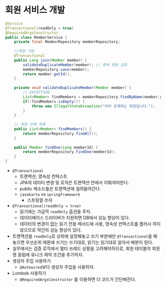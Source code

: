 # 회원 서비스 개발
```java
@Service  
@Transactional(readOnly = true)  
@RequiredArgsConstructor  
public class MemberService {  
    private final MemberRepository memberRepository;  
  
    //회원 가입  
    @Transactional  
    public Long join(Member member) {  
        validateDuplicateMember(member); // 중복 회원 검증  
        memberRepository.save(member);  
        return member.getId();  
    }  
  
    private void validateDuplicateMember(Member member) {  
        // EXCEPTION  
        List<Member> findMembers = memberRepository.findByName(member.getName());  
        if(!findMembers.isEmpty()) {  
            throw new IllegalStateException("이미 존재하는 회원입니다.");  
        }  
    }  
  
    // 회원 전체 목록  
    public List<Member> findMembers() {  
        return memberRepository.findAll();  
    }  
  
    public Member findOne(Long memberId) {  
        return memberRepository.findOne(memberId);  
    }  
}
```
- `@Transactional`
	- 트랜잭션, 영속성 컨텍스트
	- JPA의 데이터 변경 및 로직은 트랜잭션 안에서 이뤄져야한다.
	- public 메소드들은 트랜잭션에 걸려들어간다.
	- `javakarta` vs `springframework`
		- 스프링껄 쓰자
- `@Transactional(readOnly = true)`
	- 읽기에는 가급적 `readOnly` 옵션을 주자.
	- 데이터베이스 드라이버가 지원하면 DB에서 성능 향상이 있다.
	- 데이터의 변경이 없는 읽기 전용 메서드에 사용, 영속성 컨텍스트를 플러시 하지 않으므로 약간의 성능 향상이 있다.
- 트랜잭션을 `readOnly`로 상위에 설정해놓고 쓰기 부분에만 `@Transactional`을 해놓으면 우선순위 때문에 쓰기는 쓰기대로, 읽기는 읽기대로 알아서 배분이 된다.
- 실무에서는 검증 로직에서 멀티 쓰레드 상황을 고려해야하므로, 회원 테이블의 회원명 컬럼에 유니크 제약 조건을 추가하자.
- 생성자 주입 사용하기
	- `@Autowired`보다 생성자 주입을 사용하자.
- Lombok 사용하기
	- `@RequiredArgsConstructor` 를 이용하면 더 코드가 간단해진다.